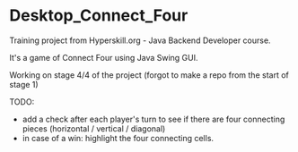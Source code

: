 # Desktop_Connect_Four
Training project from Hyperskill.org - Java Backend Developer course. 

It's a game of Connect Four using Java Swing GUI.

Working on stage 4/4 of the project (forgot to make a repo from the start of stage 1)

TODO: 
  - add a check after each player's turn to see if there are four connecting pieces (horizontal / vertical / diagonal)
  - in case of a win: highlight the four connecting cells.
